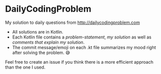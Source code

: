 # DailyCodingProblem
My solution to daily questions from http://dailycodingproblem.com

- All solutions are in Kotlin.
- Each Kotlin file contains a *problem-statement*, *my solution* as well as *comments that explain my solution*.
- The commit message/emoji on each .kt file summarizes my mood right after solving the problem. 😅

Feel free to create an issue if you think there is a more efficient approach than the one I used.
